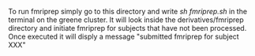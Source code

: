 To run fmriprep simply go to this directory and write *sh fmriprep.sh* in the terminal on the greene cluster. It will look inside the derivatives/fmriprep directory
and initiate fmriprep for subjects that have not been processed. Once executed it will disply a message
"submitted fmriprep for subject XXX"
